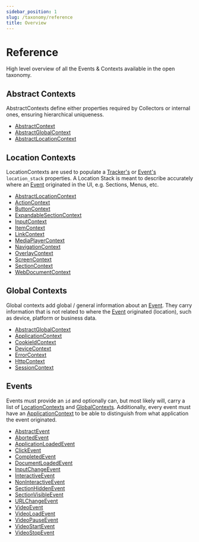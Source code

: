 ```yaml
---
sidebar_position: 1
slug: /taxonomy/reference
title: Overview
---
```


# Reference

High level overview of all the Events & Contexts available in the open taxonomy.

## Abstract Contexts
AbstractContexts define either properties required by Collectors or internal ones, ensuring hierarchical 
uniqueness.

* [AbstractContext](./abstract-contexts/AbstractContext.md)
* [AbstractGlobalContext](./abstract-contexts/AbstractGlobalContext.md)
* [AbstractLocationContext](./abstract-contexts/AbstractLocationContext.md)


## Location Contexts
LocationContexts are used to populate a [Tracker's](/tracking/core-concepts/trackers) or 
[Event's](/tracking/core-concepts/events.md) `location_stack` properties. A Location Stack is 
meant to describe accurately where an [Event](/tracking/core-concepts/events.md) originated in the UI, e.g. 
Sections, Menus, etc.

* [AbstractLocationContext](./location-contexts/AbstractLocationContext.md)
* [ActionContext](./location-contexts/ActionContext.md)
* [ButtonContext](./location-contexts/ButtonContext.md)
* [ExpandableSectionContext](./location-contexts/ExpandableSectionContext.md)
* [InputContext](./location-contexts/InputContext.md)
* [ItemContext](./location-contexts/ItemContext.md)
* [LinkContext](./location-contexts/LinkContext.md)
* [MediaPlayerContext](./location-contexts/MediaPlayerContext.md)
* [NavigationContext](./location-contexts/NavigationContext.md)
* [OverlayContext](./location-contexts/OverlayContext.md)
* [ScreenContext](./location-contexts/ScreenContext.md)
* [SectionContext](./location-contexts/SectionContext.md)
* [WebDocumentContext](./location-contexts/WebDocumentContext.md)


## Global Contexts
Global contexts add global / general information about an [Event](/tracking/core-concepts/events.md). They 
carry information that is not related to where the [Event](/tracking/core-concepts/events.md) originated 
(location), such as device, platform or business data.

* [AbstractGlobalContext](./global-contexts/AbstractGlobalContext.md)
* [ApplicationContext](./global-contexts/ApplicationContext.md)
* [CookieIdContext](./global-contexts/CookieIdContext.md)
* [DeviceContext](./global-contexts/DeviceContext.md)
* [ErrorContext](./global-contexts/ErrorContext.md)
* [HttpContext](./global-contexts/HttpContext.md)
* [SessionContext](./global-contexts/SessionContext.md)


## Events
Events must provide an `id` and optionally can, but most likely will, carry a list of 
[LocationContexts](/taxonomy/reference/location-contexts/overview.md) and 
[GlobalContexts](/taxonomy/reference/global-contexts/overview.md). Additionally, every event must have an 
[ApplicationContext](/taxonomy/reference/global-contexts/ApplicationContext.md) to be able to distinguish from 
what application the event originated.

* [AbstractEvent](./events/AbstractEvent.md)
* [AbortedEvent](./events/AbortedEvent.md)
* [ApplicationLoadedEvent](./events/ApplicationLoadedEvent.md)
* [ClickEvent](./events/ClickEvent.md)
* [CompletedEvent](./events/CompletedEvent.md)
* [DocumentLoadedEvent](./events/DocumentLoadedEvent.md)
* [InputChangeEvent](./events/InputChangeEvent.md)
* [InteractiveEvent](./events/InteractiveEvent.md)
* [NonInteractiveEvent](./events/NonInteractiveEvent.md)
* [SectionHiddenEvent](./events/SectionHiddenEvent.md)
* [SectionVisibleEvent](./events/SectionVisibleEvent.md)
* [URLChangeEvent](./events/URLChangeEvent.md)
* [VideoEvent](./events/VideoEvent.md)
* [VideoLoadEvent](./events/VideoLoadEvent.md)
* [VideoPauseEvent](./events/VideoPauseEvent.md)
* [VideoStartEvent](./events/VideoStartEvent.md)
* [VideoStopEvent](./events/VideoStopEvent.md)
